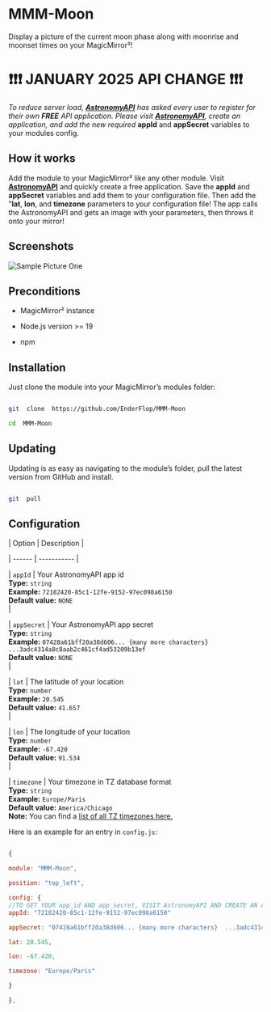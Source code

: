 
  

# MMM-Moon
Display a picture of the current moon phase along with moonrise and moonset times on your MagicMirror²!


  # ❗❗❗ JANUARY 2025 API CHANGE ❗❗❗
   *To reduce server load, [**AstronomyAPI**](https://astronomyapi.com/) has asked every user to register for their own **FREE** API application. Please visit [**AstronomyAPI**](https://astronomyapi.com/), create an application, and add the new required* **appId** and **appSecret** variables to your modules config.

  

## How it works

  

Add the module to your MagicMirror² like any other module. Visit [**AstronomyAPI**](https://astronomyapi.com/) and quickly create a free application. Save the **appId** and **appSecret** variables and add them to your configuration file. Then add the "**lat**, **lon**, and **timezone** parameters to your configuration file! The app calls the AstronomyAPI and gets an image with your parameters, then throws it onto your mirror!

  

## Screenshots

  

![Sample Picture One](./imgs/moon_pic1.png)

  

## Preconditions

  

* MagicMirror² instance

* Node.js version >= 19

* npm

  

## Installation

  

Just clone the module into your MagicMirror’s modules folder:

  

```bash

git  clone  https://github.com/EnderFlop/MMM-Moon

cd  MMM-Moon

```

  

## Updating

  

Updating is as easy as navigating to the module’s folder, pull the latest version from GitHub and install.

  

```bash

git  pull

```

  

## Configuration

  

| Option | Description |

| ------ | ----------- |

| `appId` | Your AstronomyAPI app id<br>**Type:**  `string`<br>**Example:**  `72182420-85c1-12fe-9152-97ec098a6150`<br>**Default value:**  `NONE` <br>|

| `appSecret` | Your AstronomyAPI app secret<br>**Type:**  `string`<br>**Example:**  `07428a61bff20a38d606... {many more characters}  ...3adc4314a8c8aab2c461cf4ad53209b13ef`<br>**Default value:**  `NONE` <br>|

| `lat` | The latitude of your location<br>**Type:**  `number`<br>**Example:**  `20.545`<br>**Default value:**  `41.657` <br>|

| `lon` | The longitude of your location<br>**Type:**  `number`<br>**Example:**  `-67.420`<br>**Default value:**  `91.534` <br>|

| `timezone` | Your timezone in TZ database format<br>**Type:** `string` <br>**Example:** `Europe/Paris` <br>**Default value:** `America/Chicago`<br>**Note:** You can find a [list of all TZ timezones here.](https://en.wikipedia.org/wiki/List_of_tz_database_time_zones)

  

Here is an example for an entry in `config.js`:

  

```js

{

module: "MMM-Moon",

position: "top_left",

config: {
//TO GET YOUR app_id AND app_secret, VISIT AstronomyAPI AND CREATE AN APPLICATION.
appId: "72182420-85c1-12fe-9152-97ec098a6150"  

appSecret: "07428a61bff20a38d606... {many more characters}  ...3adc4314a8c8aab2c461cf4ad53209b13ef"

lat: 20.545,

lon: -67.420,

timezone: "Europe/Paris"

}

},

```
